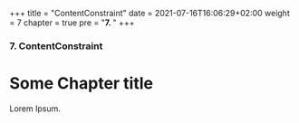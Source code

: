 +++
title = "ContentConstraint"
date = 2021-07-16T16:06:29+02:00
weight = 7
chapter = true
pre = "<b>7. </b>"
+++

### 7. ContentConstraint

# Some Chapter title

Lorem Ipsum.